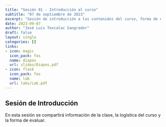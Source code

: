 ```yaml
---
title: "Sesión 01 - Introducción al curso"
subtitle: "07 de septiembre de 2023"
excerpt: "Sesión de introducción a los contenidos del curso, forma de evaluación y consideraciones generales."
date: 2023-09-07
author: "José Luis Texcalac Sangrador"
draft: false
layout: single
categories: []
links:
- icon: magic
  icon_pack: fas
  name: diapos
  url: slides/Diapos.pdf
- icon: flask
  icon_pack: fas
  name: lab
  url: labs/Lab.pdf
---
```


## Sesión de Introducción 
En esta sesión se compartirá información de la clase, la logística del curso y 
la forma de evaluar.
